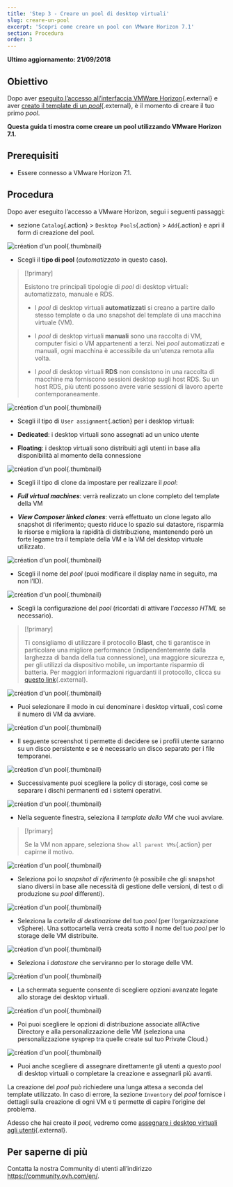 ```yaml
---
title: 'Step 3 - Creare un pool di desktop virtuali'
slug: creare-un-pool
excerpt: 'Scopri come creare un pool con VMware Horizon 7.1'
section: Procedura
order: 3
---
```


**Ultimo aggiornamento: 21/09/2018**

## Obiettivo

Dopo aver [eseguito l’accesso all’interfaccia VMWare Horizon](https://docs.ovh.com/it/cloud-desktop-infrastructure/piattaforma-horizon-7/){.external} e aver [creato il template di un <i>pool</i>](https://docs.ovh.com/it/cloud-desktop-infrastructure/creare-template-pool/){.external}, è il momento di creare il tuo primo <i>pool</i>.

**Questa guida ti mostra come creare un pool utilizzando VMware Horizon 7.1.**


## Prerequisiti

- Essere connesso a VMware Horizon 7.1. 


## Procedura

Dopo aver eseguito l’accesso a VMware Horizon, segui i seguenti passaggi:

- sezione `Catalog`{.action} > `Desktop Pools`{.action} > `Add`{.action} e apri il form di creazione del pool.

![création d'un pool](images/1200.png){.thumbnail}

- Scegli il **tipo di pool** (*automatizzato* in questo caso).


> [!primary]
>
> Esistono tre principali tipologie di <i>pool </i>di desktop virtuali: automatizzato, manuale e RDS.
> 
> - I <i>pool</i> di desktop virtuali <b>automatizzati</b> si creano a partire dallo stesso template o da uno snapshot del template di una macchina virtuale (VM).
> 
> - I <i>pool</i> di desktop virtuali <b>manuali</b> sono una raccolta di VM, computer fisici o VM appartenenti a terzi. Nei <i>pool</i> automatizzati e manuali, ogni macchina è accessibile da un'utenza remota alla volta.
>
> - I <i>pool</i> di desktop virtuali <b>RDS</b> non consistono in una raccolta di macchine ma forniscono sessioni desktop sugli host RDS. Su un host RDS, più utenti possono avere varie sessioni di lavoro aperte contemporaneamente.
> 


![création d'un pool](images/1201.png){.thumbnail}

- Scegli il tipo di `User assignment`{.action} per i desktop virtuali:

 - <b>Dedicated</b>: i desktop virtuali sono assegnati ad un unico utente
 - <b>Floating</b>: i desktop virtuali sono distribuiti agli utenti in base alla disponibilità al momento della connessione

![création d'un pool](images/1202.png){.thumbnail}

- Scegli il tipo di clone da impostare per realizzare il <i>pool</i>:

 - *<b>Full virtual machines</b>*: verrà realizzato un clone completo del template della VM
 - *<b>View Composer linked clones</b>*: verrà effettuato un clone legato allo snapshot di riferimento; questo riduce lo spazio sui datastore, risparmia le risorse e migliora la rapidità di distribuzione, mantenendo però un forte legame tra il template della VM e la VM del desktop virtuale utilizzato.

![création d'un pool](images/1203.png){.thumbnail}

- Scegli il nome del <i>pool</i> (puoi modificare il display name in seguito, ma non l’ID).

![création d'un pool](images/1204.png){.thumbnail}

- Scegli la configurazione del <i>pool</i> (ricordati di attivare l’*accesso HTML* se necessario).


> [!primary]
>
> Ti consigliamo di utilizzare il protocollo **Blast**, che ti garantisce in particolare una migliore performance (indipendentemente dalla larghezza di banda della tua connessione), una maggiore sicurezza e, per gli utilizzi da dispositivo mobile, un importante risparmio di batteria. Per maggiori informazioni riguardanti il protocollo, clicca su [questo link](https://docs.vmware.com/fr/VMware-Horizon-7/7.2/com.vmware.horizon-view.installation.doc/GUID-F64BAD49-78A0-44FE-97EA-76A56FD022D6.html){.external}.
> 

![création d'un pool](images/1205.png){.thumbnail}

- Puoi selezionare il modo in cui denominare i desktop virtuali, così come il numero di VM da avviare.

![création d'un pool](images/1206.png){.thumbnail}

- Il seguente screenshot ti permette di decidere se i profili utente saranno su un disco persistente e se è necessario un disco separato per i file temporanei.

![création d'un pool](images/1207.png){.thumbnail}

- Successivamente puoi scegliere la policy di storage, così come se separare i dischi permanenti ed i sistemi operativi.

![création d'un pool](images/1208.png){.thumbnail}

- Nella seguente finestra, seleziona il *template della VM* che vuoi avviare.

> [!primary]
>
> Se la VM non appare, seleziona `Show all parent VMs`{.action} per capirne il motivo.
> 

![création d'un pool](images/1209.png){.thumbnail}

- Seleziona poi lo *snapshot di riferimento* (è possibile che gli snapshot siano diversi in base alle necessità di gestione delle versioni, di test o di produzione su <i>pool</i> differenti).

![création d'un pool](images/1210.png){.thumbnail}

- Seleziona la *cartella di destinazione* del tuo <i>pool</i> (per l’organizzazione vSphere). Una sottocartella verrà creata sotto il nome del tuo <i>pool</i> per lo storage delle VM distribuite.

![création d'un pool](images/1211.png){.thumbnail}

- Seleziona i *datastore* che serviranno per lo storage delle VM.

![création d'un pool](images/1212.png){.thumbnail}

- La schermata seguente consente di scegliere opzioni avanzate legate allo storage dei desktop virtuali.

![création d'un pool](images/1213.png){.thumbnail}

- Poi puoi scegliere le opzioni di distribuzione associate all’Active Directory e alla personalizzazione delle VM (seleziona una personalizzazione sysprep tra quelle create sul tuo Private Cloud.)

![création d'un pool](images/1214.png){.thumbnail}

- Puoi anche scegliere di assegnare direttamente gli utenti a questo <i>pool</i> di desktop virtuali o completare la creazione e assegnarli più avanti.

La creazione del <i>pool</i> può richiedere una lunga attesa a seconda del template utilizzato. In caso di errore, la sezione `Inventory` del <i>pool</i> fornisce i dettagli sulla creazione di ogni VM e ti permette di capire l’origine del problema.

Adesso che hai creato il <i>pool</i>, vedremo come [assegnare i desktop virtuali agli utenti](https://docs.ovh.com/it/cloud-desktop-infrastructure/assegnare-desktop-virtuali/){.external}.


## Per saperne di più

Contatta la nostra Community di utenti all’indirizzo <https://community.ovh.com/en/>.